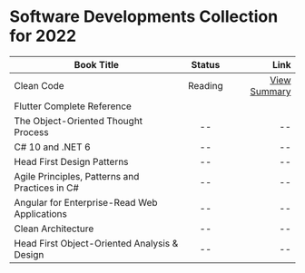 
 #   Software Developments Collection for 2022

| Book Title        | Status           | Link  |
| ------------- |:-------------:| -----:|
| Clean Code      | Reading | [View Summary](/readings/clean-code.md) |
| Flutter Complete Reference |       |   |
| The Object-Oriented Thought Process | --      |    -- |
| C# 10 and .NET 6 | --      |    -- |
| Head First Design Patterns | --      |    -- |
| Agile Principles, Patterns and Practices in C# | --      |    -- |
| Angular for Enterprise-Read Web Applications | --      |    -- |
| Clean Architecture | --      |    -- |
| Head First Object-Oriented Analysis & Design | --      |    -- |
